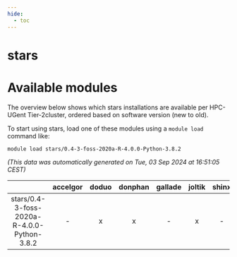 ```yaml
---
hide:
  - toc
---
```


stars
=====

# Available modules


The overview below shows which stars installations are available per HPC-UGent Tier-2cluster, ordered based on software version (new to old).

To start using stars, load one of these modules using a `module load` command like:

```shell
module load stars/0.4-3-foss-2020a-R-4.0.0-Python-3.8.2
```

*(This data was automatically generated on Tue, 03 Sep 2024 at 16:51:05 CEST)*  

| |accelgor|doduo|donphan|gallade|joltik|shinx|skitty|
| :---: | :---: | :---: | :---: | :---: | :---: | :---: | :---: |
|stars/0.4-3-foss-2020a-R-4.0.0-Python-3.8.2|-|x|x|-|x|-|x|

